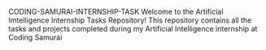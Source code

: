CODING-SAMURAI-INTERNSHIP-TASK
Welcome to the Artificial Imtelligence Internship Tasks Repository! This repository contains all the tasks and projects completed during my Artificial Intelligence internship at Coding Samurai
